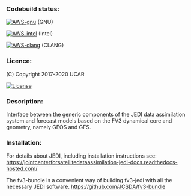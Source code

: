 ### Codebuild status:

[![AWS-gnu](https://codebuild.us-east-1.amazonaws.com/badges?uuid=eyJlbmNyeXB0ZWREYXRhIjoiUEFLOXlGNjI2OUYybE9RTncyWS9hRjhXMGVXOXdKTUh1aVNuempFRHRMRjA1dmd5UDRienNaa2x6MDFHcWhhYmwvUmtRcnA5Y0FsbG8zS0xib3NtYTkwPSIsIml2UGFyYW1ldGVyU3BlYyI6Iks4Zkx2S3FKZGhwbXZzeEwiLCJtYXRlcmlhbFNldFNlcmlhbCI6MX0%3D&branch=develop)](https://us-east-1.console.aws.amazon.com/codesuite/codebuild/projects/automated-testing-fv3-gnu/history) (GNU)

[![AWS-intel](https://codebuild.us-east-1.amazonaws.com/badges?uuid=eyJlbmNyeXB0ZWREYXRhIjoiVHRMaWZsV1VSd2luTzM1eEhwS0VjRWx3ajNHSTBkRThLZzFaWnJVQ3VBTkJGY0wwazllSHJXVVRVM3BLTlo5YUtWZ0N5Z2hNWTlOU1M1WWJMVklBeEZNPSIsIml2UGFyYW1ldGVyU3BlYyI6IlFpOVlIWFFGOXo3UlhnQlAiLCJtYXRlcmlhbFNldFNlcmlhbCI6MX0%3D&branch=develop)](https://us-east-1.console.aws.amazon.com/codesuite/codebuild/projects/automated-testing-fv3-intel/history) (Intel)

[![AWS-clang](https://codebuild.us-east-1.amazonaws.com/badges?uuid=eyJlbmNyeXB0ZWREYXRhIjoiVVFhVEwxbmo1YVBXUWVYT3lJR3hla1hmd2Z3dG51dWplTHF3QzRMblVZamFnNGhneWd5MnhqL1B2VnpCdW9QQ3llYWhNMDFLMGNCY0lDejZqSXJzOTBRPSIsIml2UGFyYW1ldGVyU3BlYyI6IlhRR21ITDh2NjlaVTFpaUMiLCJtYXRlcmlhbFNldFNlcmlhbCI6MX0%3D&branch=develop)](https://us-east-1.console.aws.amazon.com/codesuite/codebuild/projects/automated-testing-fv3-clang/history) (CLANG)

### Licence:

(C) Copyright 2017-2020 UCAR

[![License](https://img.shields.io/badge/License-Apache%202.0-blue.svg)](https://opensource.org/licenses/Apache-2.0)

### Description:

Interface between the generic components of the JEDI data assimilation system and forecast models based on the FV3 dynamical core and geometry, namely GEOS and GFS.

### Installation:

For details about JEDI, including installation instructions see: https://jointcenterforsatellitedataassimilation-jedi-docs.readthedocs-hosted.com/

The fv3-bundle is a convenient way of building fv3-jedi with all the necessary JEDI software. https://github.com/JCSDA/fv3-bundle



